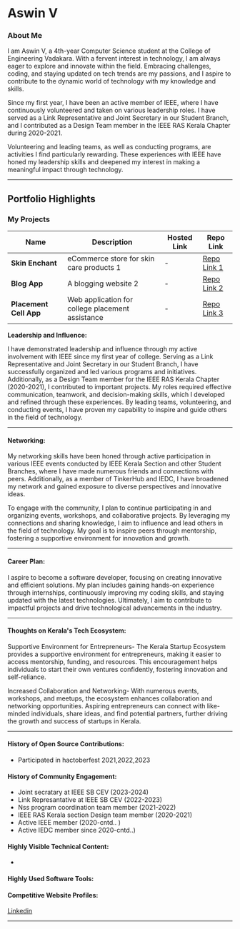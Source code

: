 # Aswin V 

### About Me



I am Aswin V, a 4th-year Computer Science student at the College of Engineering Vadakara. With a fervent interest in technology, I am always eager to explore and innovate within the field. Embracing challenges, coding, and staying updated on tech trends are my passions, and I aspire to contribute to the dynamic world of technology with my knowledge and skills.

Since my first year, I have been an active member of IEEE, where I have continuously volunteered and taken on various leadership roles. I have served as a Link Representative and Joint Secretary in our Student Branch, and I contributed as a Design Team member in the IEEE RAS Kerala Chapter during 2020-2021. 

Volunteering and leading teams, as well as conducting programs, are activities I find particularly rewarding. These experiences with IEEE have honed my leadership skills and deepened my interest in making a meaningful impact through technology.

---

## Portfolio Highlights

### My Projects

| Name                | Description                                                               | Hosted Link                              | Repo Link                                                      |
|---------------------|---------------------------------------------------------------------------|------------------------------------------|----------------------------------------------------------------|
| **Skin Enchant**  |  eCommerce store for skin care products 1                                              | -    | [Repo Link 1](https://github.com/ITSASWINV/skin_enchant )             |
| **Blog App**  | A blogging website 2                                              | -    | [Repo Link 2](https://github.com/ITSASWINV/BLOG_APP)             |
| **Placement Cell App**  |  Web application for college placement assistance                                              | -    | [Repo Link 3](https://github.com/ITSASWINV/group_05_main_project)            |


**Leadership and Influence:**

I have demonstrated leadership and influence through my active involvement with IEEE since my first year of college. Serving as a Link Representative and Joint Secretary in our Student Branch, I have successfully organized and led various programs and initiatives. Additionally, as a Design Team member for the IEEE RAS Kerala Chapter (2020-2021), I contributed to important projects. My roles required effective communication, teamwork, and decision-making skills, which I developed and refined through these experiences. By leading teams, volunteering, and conducting events, I have proven my capability to inspire and guide others in the field of technology.

---

#### Networking:




My networking skills have been honed through active participation in various IEEE events conducted by IEEE Kerala Section and other Student Branches, where I have made numerous friends and connections with peers. Additionally, as a member of TinkerHub and IEDC, I have broadened my network and gained exposure to diverse perspectives and innovative ideas.

To engage with the community, I plan to continue participating in and organizing events, workshops, and collaborative projects. By leveraging my connections and sharing knowledge, I aim to influence and lead others in the field of technology. My goal is to inspire peers through mentorship, fostering a supportive environment for innovation and growth.

---

#### Career Plan:



I aspire to become a software developer, focusing on creating innovative and efficient solutions. My plan includes gaining hands-on experience through internships, continuously improving my coding skills, and staying updated with the latest technologies. Ultimately, I aim to contribute to impactful projects and drive technological advancements in the industry.

---

#### Thoughts on Kerala's Tech Ecosystem:



Supportive Environment for Entrepreneurs-
   The Kerala Startup Ecosystem provides a supportive environment for entrepreneurs, making it easier to access mentorship, funding, and resources. This encouragement helps individuals to start their own ventures confidently, fostering innovation and self-reliance.

Increased Collaboration and Networking-
   With numerous events, workshops, and meetups, the ecosystem enhances collaboration and networking opportunities. Aspiring entrepreneurs can connect with like-minded individuals, share ideas, and find potential partners, further driving the growth and success of startups in Kerala.

---

#### History of Open Source Contributions:

- Participated in hactoberfest 2021,2022,2023

#### History of Community Engagement:

-  Joint secratary at IEEE SB CEV (2023-2024)
- Link Represantative at IEEE SB CEV (2022-2023)
- Nss program coordination team member (2021-2022)
- IEEE RAS Kerala section Design team member (2020-2021)
- Active IEEE member (2020-cntd.. )
- Active IEDC member since 2020-cntd..)
#### Highly Visible Technical Content:

- 

#### Highly Used Software Tools:



#### Competitive Website Profiles:

 [Linkedin](https://www.linkedin.com/in/aswinvezhakkodan/) 



---
